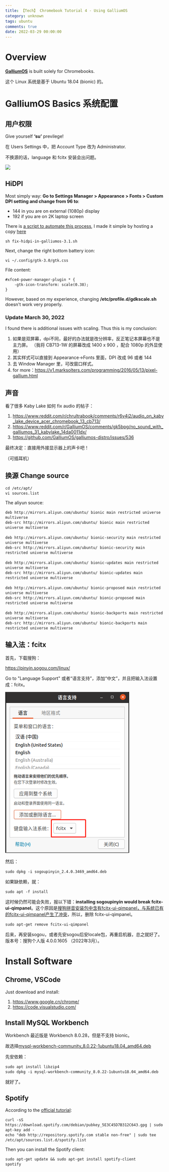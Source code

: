 ```yaml
---
title: 【Tech】 Chromebook Tutorial 4 - Using GalliumOS
category: unknown
tags: ubuntu
comments: true
date: 2022-03-29 00:00:00
---
```



# Overview 

__[GalliumOS](https://wiki.galliumos.org/Welcome_to_the_GalliumOS_Wiki)__ is built solely for Chromebooks.

这个 Linux 系统是基于 Ubuntu 18.04 (bionic) 的。

# GalliumOS Basics 系统配置

## 用户权限

Give yourself __‘su’__ previlege!

在 Users Settings 中，把 Account Type 改为 Administrator. 

不换源的话，language 和 fcitx 安装会出问题。

![](/images/tech/TODO.png)

## HiDPI

Most simply way: __Go to Settings Manager > Appearance > Fonts > Custom DPI setting and change from 96 to__:

* 144 in you are on external (1080p) display
* 192 if you are on 2K laptop screen

There is [a script to automate this process](https://jeromewu.github.io/how-to-fix-hidpi-issues-in-gulliam-os-3.1/), I made it simple by hosting a copy [here](/files/fix-hidpi-in-galliumos-3.1.sh)

    sh fix-hidpi-in-galliumos-3.1.sh

Next, change the right bottom battery icon: 

    vi ~/.config/gtk-3.0/gtk.css
    
File content:

    #xfce4-power-manager-plugin * {
        -gtk-icon-transform: scale(0.38);
    }

However, based on my experience, changing __/etc/profile.d/gdkscale.sh__ doesn't work very properly. 

### Update March 30, 2022

I found there is additional issues with scaling. Thus this is my conclusion: 

1. 如果是双屏幕，dpi不同，最好的办法就是改分辨率，反正笔记本屏幕也不是主力屏。
    （我将 CB713-1W 的屏幕改成 1400 x 900 ，配合 1080p 的外显使用）
1. 其实样式可以直接到 Appearance->Fonts 里面，DPI 改成 96 或者 144
1. 去 Window Manager 里，可改窗口样式。
1. for more：https://v1.marksolters.com/programming/2016/05/13/pixel-gallium.html

## 声音

看了很多 Kaby Lake 如何 fix audio 的帖子：

1. https://www.reddit.com/r/chrultrabook/comments/r6v4j2/audio_on_kaby_lake_device_acer_chromebook_13_cb713/
1. https://www.reddit.com/r/GalliumOS/comments/gk5bpg/no_sound_with_galliumos_31_kabylake_14da0011dx/
1. https://github.com/GalliumOS/galliumos-distro/issues/536

最终决定：直接用外接显示器上的声卡吧！

（可插耳机）

## 换源 Change source

    cd /etc/apt/
    vi sources.list

The aliyun source:

    deb http://mirrors.aliyun.com/ubuntu/ bionic main restricted universe multiverse
    deb-src http://mirrors.aliyun.com/ubuntu/ bionic main restricted universe multiverse

    deb http://mirrors.aliyun.com/ubuntu/ bionic-security main restricted universe multiverse
    deb-src http://mirrors.aliyun.com/ubuntu/ bionic-security main restricted universe multiverse

    deb http://mirrors.aliyun.com/ubuntu/ bionic-updates main restricted universe multiverse
    deb-src http://mirrors.aliyun.com/ubuntu/ bionic-updates main restricted universe multiverse

    deb http://mirrors.aliyun.com/ubuntu/ bionic-proposed main restricted universe multiverse
    deb-src http://mirrors.aliyun.com/ubuntu/ bionic-proposed main restricted universe multiverse

    deb http://mirrors.aliyun.com/ubuntu/ bionic-backports main restricted universe multiverse
    deb-src http://mirrors.aliyun.com/ubuntu/ bionic-backports main restricted universe multiverse

## 输入法：fcitx

首先，下载搜狗：

https://pinyin.sogou.com/linux/

Go to "Language Support" 或者“语言支持”，添加“中文”，并且把输入法设置成：fcitx。

![](/images/tech/galliumos-fcitx-sogoupinyin.png)

然后：

    sudo dpkg -i sogoupinyin_2.4.0.3469_amd64.deb

如果缺依赖，就：

    sudo apt -f install

这时候仍然可能会失败，报以下错：__installing sogoupinyin would break fcitx-ui-qimpanel__。这个原因是[搜狗拼音安装包中含有fcitx-ui-qimpanel，与系统已有的fcitx-ui-qimpanel产生了冲突](https://www.bbsmax.com/A/MyJxmX4p5n/)，所以，删除 fcitx-ui-qimpanel。

    sudo apt-get remove fcitx-ui-qimpanel

后来，再安装sogou，或者先安sogou后安locale包，再重启机器，总之就好了。版本号：搜狗个人版 4.0.0.1605 （2022年3月）。

# Install Software

## Chrome, VSCode

Just download and install:

1. https://www.google.cn/chrome/
1. https://code.visualstudio.com/

## Install MySQL Workbench

Workbench 最近版是 Workbench 8.0.28，但是不支持 bionic。

故选择[mysql-workbench-community_8.0.22-1ubuntu18.04_amd64.deb](https://downloads.mysql.com/archives/get/p/8/file/mysql-workbench-community_8.0.22-1ubuntu18.04_amd64.deb)

先安依赖：

    sudo apt install libzip4
    sudo dpkg -i mysql-workbench-community_8.0.22-1ubuntu18.04_amd64.deb

就好了。

## Spotify

According to the [official tutorial](https://www.spotify.com/us/download/linux/):

    curl -sS https://download.spotify.com/debian/pubkey_5E3C45D7B312C643.gpg | sudo apt-key add - 
    echo "deb http://repository.spotify.com stable non-free" | sudo tee /etc/apt/sources.list.d/spotify.list

Then you can install the Spotify client:

    sudo apt-get update && sudo apt-get install spotify-client
    spotify

